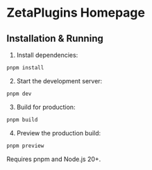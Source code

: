 # ZetaPlugins Homepage

## Installation & Running

1. Install dependencies:

```bash
pnpm install
```

2. Start the development server:

```bash
pnpm dev
```

3. Build for production:

```bash
pnpm build
```

4. Preview the production build:

```bash
pnpm preview
```

Requires pnpm and Node.js 20+.
